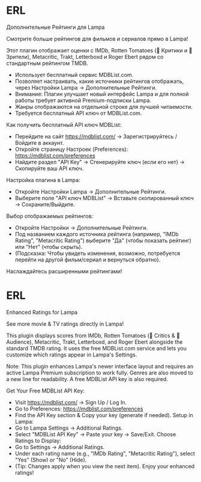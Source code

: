 # ERL
Дополнительные Рейтинги для Lampa

Смотрите больше рейтингов для фильмов и сериалов прямо в Lampa!

Этот плагин отображает оценки с IMDb, Rotten Tomatoes (🍅 Критики и 🍿 Зрители), Metacritic, Trakt, Letterboxd и Roger Ebert рядом со стандартным рейтингом TMDB.

 * Использует бесплатный сервис MDBList.com.
 * Позволяет настраивать, какие источники рейтингов отображать, через Настройки Lampa -> Дополнительные Рейтинги.
 * Внимание: Плагин улучшает новый интерфейс Lampa и для полной работы требует активной Premium-подписки Lampa.
 * Жанры отображаются на отдельной строке для лучшей читаемости.
 * Требуется бесплатный API ключ от MDBList.com.

Как получить бесплатный API ключ MDBList:
 * Перейдите на сайт https://mdblist.com/ -> Зарегистрируйтесь / Войдите в аккаунт.
 * Откройте страницу Настроек (Preferences): https://mdblist.com/preferences
 * Найдите раздел "API Key" -> Сгенерируйте ключ (если его нет) -> Скопируйте ваш API ключ.

Настройка плагина в Lampa:
 * Откройте Настройки Lampa -> Дополнительные Рейтинги.
 * Выберите поле "API ключ MDBList" -> Вставьте скопированный ключ -> Сохраните/Выйдите.

Выбор отображаемых рейтингов:
 * Откройте Настройки -> Дополнительные Рейтинги.
 * Под названием каждого источника рейтинга (например, "IMDb Rating", "Metacritic Rating") выберите "Да" (чтобы показать рейтинг) или "Нет" (чтобы скрыть).
 * (Подсказка: Чтобы увидеть изменения, возможно, потребуется перейти на другой фильм/сериал и вернуться обратно).

Наслаждайтесь расширенными рейтингами!





# ERL
Enhanced Ratings for Lampa

See more movie & TV ratings directly in Lampa!

This plugin displays scores from IMDb, Rotten Tomatoes (🍅 Critics & 🍿 Audience), Metacritic, Trakt, Letterboxd, and Roger Ebert alongside the standard TMDB rating. It uses the free MDBList.com service and lets you customize which ratings appear in Lampa's Settings.

Note: This plugin enhances Lampa's newer interface layout and requires an active Lampa Premium subscription to work fully. Genres are also moved to a new line for readability. A free MDBList API key is also required.

Get Your Free MDBList API Key:
 * Visit https://mdblist.com/ -> Sign Up / Log In.
 * Go to Preferences: https://mdblist.com/preferences
 * Find the API Key section & Copy your key (generate if needed).
Setup in Lampa:
 * Go to Lampa Settings -> Additional Ratings.
 * Select "MDBList API Key" -> Paste your key -> Save/Exit.
Choose Ratings to Display:
 * Go to Settings -> Additional Ratings.
 * Under each rating name (e.g., "IMDb Rating", "Metacritic Rating"), select "Yes" (Show) or "No" (Hide).
 * (Tip: Changes apply when you view the next item).
Enjoy your enhanced ratings!
